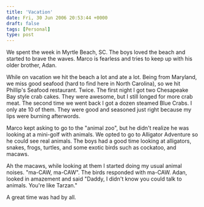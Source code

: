 ```yaml
---
title: 'Vacation'
date: Fri, 30 Jun 2006 20:53:44 +0000
draft: false
tags: [Personal]
type: post
---
```


We spent the week in Myrtle Beach, SC. The boys loved the beach and started to brave the waves. Marco is fearless and tries to keep up with his older brother, Adan.

While on vacation we hit the beach a lot and ate a lot. Being from Maryland, we miss good seafood (hard to find here in North Carolina), so we hit Phillip's Seafood restaurant. Twice. The first night I got two Chesapeake Bay style crab cakes. They were awesome, but I still longed for more crab meat. The second time we went back I got a dozen steamed Blue Crabs. I only ate 10 of them. They were good and seasoned just right because my lips were burning afterwords.

Marco kept asking to go to the "animal zoo", but he didn't realize he was looking at a mini-golf with animals. We opted to go to Alligator Adventure so he could see real animals. The boys had a good time looking at alligators, snakes, frogs, turtles, and some exotic birds such as cockatoo, and macaws.

Ah the macaws, while looking at them I started doing my usual animal noises. "ma-CAW, ma-CAW". The birds responded with ma-CAW. Adan, looked in amazement and said "Daddy, I didn't know you could talk to animals. You're like Tarzan."

A great time was had by all.